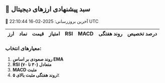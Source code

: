 ## 🚀 سبد پیشنهادی ارزهای دیجیتال
📅 آخرین بروزرسانی: 2025-02-16 22:10:44 UTC

| ارز | نماد | قیمت | امتیاز | RSI | MACD | روند هفتگی | درصد تخصیص |
|-----|------|-------|--------|-----|------|-----------|------------|

### معیارهای انتخاب:
1. **روند صعودی بر اساس EMA**
2. **RSI متعادل (۳۰ تا ۷۰)**
3. **MACD مثبت**
4. **روند هفتگی مثبت بالای ۵٪**